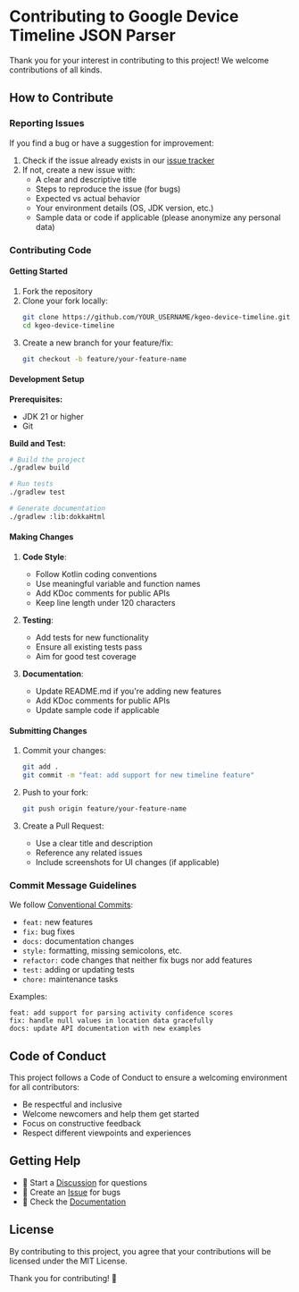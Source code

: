# Contributing to Google Device Timeline JSON Parser

Thank you for your interest in contributing to this project! We welcome contributions of all kinds.

## How to Contribute

### Reporting Issues

If you find a bug or have a suggestion for improvement:

1. Check if the issue already exists in our [issue tracker](https://github.com/hossain-khan/kgeo-device-timeline/issues)
2. If not, create a new issue with:
   - A clear and descriptive title
   - Steps to reproduce the issue (for bugs)
   - Expected vs actual behavior
   - Your environment details (OS, JDK version, etc.)
   - Sample data or code if applicable (please anonymize any personal data)

### Contributing Code

#### Getting Started

1. Fork the repository
2. Clone your fork locally:
   ```bash
   git clone https://github.com/YOUR_USERNAME/kgeo-device-timeline.git
   cd kgeo-device-timeline
   ```
3. Create a new branch for your feature/fix:
   ```bash
   git checkout -b feature/your-feature-name
   ```

#### Development Setup

**Prerequisites:**
- JDK 21 or higher
- Git

**Build and Test:**
```bash
# Build the project
./gradlew build

# Run tests
./gradlew test

# Generate documentation
./gradlew :lib:dokkaHtml
```

#### Making Changes

1. **Code Style**: 
   - Follow Kotlin coding conventions
   - Use meaningful variable and function names
   - Add KDoc comments for public APIs
   - Keep line length under 120 characters

2. **Testing**:
   - Add tests for new functionality
   - Ensure all existing tests pass
   - Aim for good test coverage

3. **Documentation**:
   - Update README.md if you're adding new features
   - Add KDoc comments for public APIs
   - Update sample code if applicable

#### Submitting Changes

1. Commit your changes:
   ```bash
   git add .
   git commit -m "feat: add support for new timeline feature"
   ```

2. Push to your fork:
   ```bash
   git push origin feature/your-feature-name
   ```

3. Create a Pull Request:
   - Use a clear title and description
   - Reference any related issues
   - Include screenshots for UI changes (if applicable)

### Commit Message Guidelines

We follow [Conventional Commits](https://www.conventionalcommits.org/):

- `feat:` new features
- `fix:` bug fixes  
- `docs:` documentation changes
- `style:` formatting, missing semicolons, etc.
- `refactor:` code changes that neither fix bugs nor add features
- `test:` adding or updating tests
- `chore:` maintenance tasks

Examples:
```
feat: add support for parsing activity confidence scores
fix: handle null values in location data gracefully
docs: update API documentation with new examples
```

## Code of Conduct

This project follows a Code of Conduct to ensure a welcoming environment for all contributors:

- Be respectful and inclusive
- Welcome newcomers and help them get started
- Focus on constructive feedback
- Respect different viewpoints and experiences

## Getting Help

- 💬 Start a [Discussion](https://github.com/hossain-khan/kgeo-device-timeline/discussions) for questions
- 🐛 Create an [Issue](https://github.com/hossain-khan/kgeo-device-timeline/issues) for bugs
- 📖 Check the [Documentation](https://hossain-khan.github.io/kgeo-device-timeline/)

## License

By contributing to this project, you agree that your contributions will be licensed under the MIT License.

Thank you for contributing! 🎉